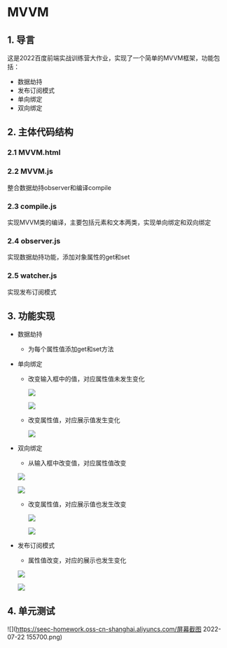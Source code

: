 # MVVM

## 1. 导言

这是2022百度前端实战训练营大作业，实现了一个简单的MVVM框架，功能包括：

- 数据劫持
- 发布订阅模式
- 单向绑定
- 双向绑定

## 2. 主体代码结构

### 2.1 MVVM.html

### 2.2 MVVM.js

整合数据劫持observer和编译compile

### 2.3 compile.js

实现MVVM类的编译，主要包括元素和文本两类，实现单向绑定和双向绑定

### 2.4 observer.js

实现数据劫持功能，添加对象属性的get和set

### 2.5 watcher.js

实现发布订阅模式

## 3. 功能实现

- 数据劫持

  - 为每个属性值添加get和set方法

- 单向绑定

  - 改变输入框中的值，对应属性值未发生变化

    ![](https://seec-homework.oss-cn-shanghai.aliyuncs.com/image-20220721132628720.png)

    ![](https://seec-homework.oss-cn-shanghai.aliyuncs.com/image-20220721132703386.png)

  - 改变属性值，对应展示值发生变化

    ![](https://seec-homework.oss-cn-shanghai.aliyuncs.com/image-20220721132742924.png)

- 双向绑定

  - 从输入框中改变值，对应属性值改变

  ![](https://seec-homework.oss-cn-shanghai.aliyuncs.com/image-20220721132233858.png)

  ![](https://seec-homework.oss-cn-shanghai.aliyuncs.com/image-20220721132821026.png)

  - 改变属性值，对应展示值也发生改变

    ![](https://seec-homework.oss-cn-shanghai.aliyuncs.com/image-20220721132521374.png)

    ![](https://seec-homework.oss-cn-shanghai.aliyuncs.com/image-20220721132545095.png)

- 发布订阅模式

  - 属性值改变，对应的展示也发生变化

  ![](https://seec-homework.oss-cn-shanghai.aliyuncs.com/image-20220721132545095.png)

  ![](https://seec-homework.oss-cn-shanghai.aliyuncs.com/image-20220721132948217.png)

## 4. 单元测试

![](https://seec-homework.oss-cn-shanghai.aliyuncs.com/屏幕截图 2022-07-22 155700.png)
